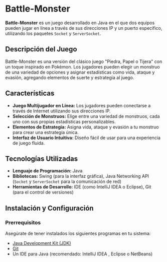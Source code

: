 # Battle-Monster

**Battle-Monster** es un juego desarrollado en Java en el que dos equipos pueden jugar en línea a través de sus direcciones IP y un puerto específico, utilizando los paquetes `Socket` y `ServerSocket`.

## Descripción del Juego

Battle-Monster es una versión del clásico juego "Piedra, Papel o Tijera" con un toque inspirado en Pokémon. Los jugadores pueden elegir un monstruo de una variedad de opciones y asignar estadísticas como vida, ataque y evasión, agregando elementos de suerte y estrategia al juego.

## Características

- **Juego Multijugador en Línea:** Los jugadores pueden conectarse a través de Internet utilizando sus direcciones IP.
- **Selección de Monstruos:** Elige entre una variedad de monstruos, cada uno con sus propias estadísticas personalizables.
- **Elementos de Estrategia:** Asigna vida, ataque y evasión a tu monstruo para crear una estrategia única.
- **Interfaz de Usuario Intuitiva:** Diseño fácil de usar para una experiencia de juego fluida.

## Tecnologías Utilizadas

- **Lenguaje de Programación:** Java
- **Bibliotecas:** Swing (para la interfaz gráfica), Java Networking API (`Socket` y `ServerSocket` para la comunicación de red)
- **Herramientas de Desarrollo:** IDE (como IntelliJ IDEA o Eclipse), Git (para el control de versiones)

## Instalación y Configuración

### Prerrequisitos

Asegúrate de tener instalados los siguientes programas en tu sistema:

- [Java Development Kit (JDK)](https://www.oracle.com/java/technologies/javase-jdk11-downloads.html)
- [Git](https://git-scm.com/downloads)
- Un IDE para Java (recomendado: IntelliJ IDEA , Eclipse o NetBeans)
